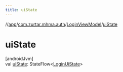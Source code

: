 ```yaml
---
title: uiState
---
```

//[app](../../../index.html)/[com.zurtar.mhma.auth](../index.html)/[LoginViewModel](index.html)/[uiState](ui-state.html)



# uiState



[androidJvm]\
val [uiState](ui-state.html): StateFlow&lt;[LoginUiState](../-login-ui-state/index.html)&gt;



